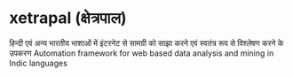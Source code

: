 # xetrapal (क्षेत्रपाल)
हिन्दी एवं अन्य भारतीय भाशाओं में इंटरनेट से सामग्री को साझा करने एवं स्वतंत्र रूप से विश्लेषण करने के उपकरण 
Automation framework for web based data analysis and mining in Indic languages


